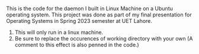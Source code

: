 This is the code for the daemon I built in Linux Machine on a Ubuntu operating system. This project
was done as part of my final presentation for Operating Systems in Spring 2023 semester at UET Lahore.

1) This will only run in a linux machine.
2) Be sure to replace the occurences of working directory with your own (A comment to this effect is also penned in the code.)
